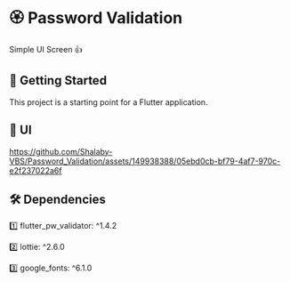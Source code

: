 # 🏵 Password Validation

Simple UI Screen 👍

## 🚀 Getting Started

This project is a starting point for a Flutter application.

## 📱 UI

https://github.com/Shalaby-VBS/Password_Validation/assets/149938388/05ebd0cb-bf79-4af7-970c-e2f237022a6f


## 🛠 Dependencies

1️⃣ flutter_pw_validator: ^1.4.2

2️⃣ lottie: ^2.6.0

3️⃣ google_fonts: ^6.1.0
